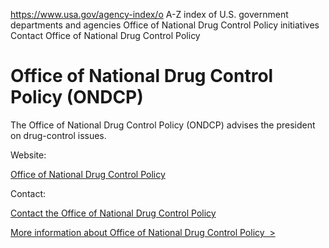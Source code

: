 

https://www.usa.gov/agency-index/o
A-Z index of U.S. government departments and agencies
Office of National Drug Control Policy initiatives
Contact Office of National Drug Control Policy

# Office of National Drug Control Policy (ONDCP)

The Office of National Drug Control Policy (ONDCP) advises the president on drug-control issues.

Website:

[Office of National Drug Control Policy](http://www.whitehouse.gov/ondcp)

Contact:

[Contact the Office of National Drug Control Policy](https://www.whitehouse.gov/contact)

[More information about Office of National Drug Control Policy  >](https://www.usa.gov/agencies/office-of-national-drug-control-policy)
